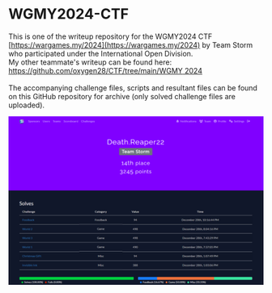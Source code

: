 # WGMY2024-CTF
This is one of the writeup repository for the WGMY2024 CTF [https://wargames.my/2024](https://wargames.my/2024) by Team Storm who participated under the International Open Division. <br>
My other teammate's writeup can be found here: [https://github.com/oxygen28/CTF/tree/main/WGMY 2024](https://github.com/oxygen28/CTF/tree/main/WGMY%202024) <br><br>
The accompanying challenge files, scripts and resultant files can be found on this GitHub repository for archive (only solved challenge files are uploaded).

![individual.png](individual.png)
